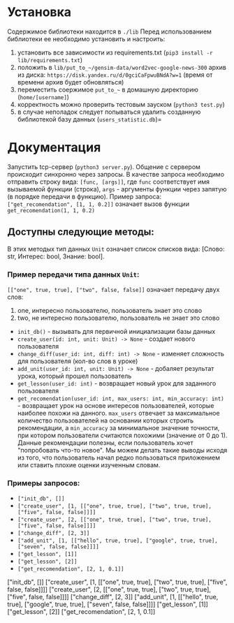 # Установка
Содержимое библиотеки находится в `./lib`
Перед использованием библиотеки ее необходимо установить и настроить:
1. установить все зависимости из requirements.txt (`pip3 install -r lib/requirements.txt`)
2. положить в `lib/put_to_~/gensim-data/word2vec-google-news-300` архив из диска: `https://disk.yandex.ru/d/0gciCaFpwuBNdA?w=1` (время от времени архив будет обновляться)
3. переместить соержимое `put_to_~` в домашную директорию (`home/[username]`)
4. корректность можно проверить тестовым зауском (`python3 test.py`)
5. в случае неполадок следует попываться удалить созданную библиотекой базу данных (`users_statistic.db`)=

# Документация
Запустить tcp-сервер (`python3 server.py`). Общение с сервером происходит синхронно через запросы. В качестве запроса необходимо отправить строку вида: `[func, [args]]`, где `func` соответствует имя вызываемой функции (строка), `args` - аргументы функции через запятую (в порядке передачи в функцию).
Пример запроса:
`["get_recomendation", [1, 1, 0.2]]` означает вызов функции `get_recomendation(1, 1, 0.2)`

## Доступны следующие методы:
В этих методых тип данных `Unit` означает список списков вида: [Слово: str, Интерес: bool, Знание: bool].

### Пример передачи типа данных `Unit`:
`[["one", true, true], ["two", false, false]]` означает передачу двух слов:
1) one, интересно пользователю, пользователь знает это слово
2) two, не интересно пользователю, пользователь не знает это слово

* `init_db()` - вызывать для первичной инициализации базы данных
* `create_user(id: int, unit: Unit) -> None` - создает нового пользователя
* `change_diff(user_id: int, diff: int) -> None` - изменяет сложность для пользователя (кол-во слов в уроке)
* `add_unit(user_id: int, unit: Unit) -> None` - добаляет результат урока, который прошел пользователь
* `get_lesson(user_id: int)` - возвращает новый урок для заданного пользователя
* `get_recomendation(user_id: int, max_users: int, min_accuracy: int)` - возвращает урок на основе интересов пользователей, которые наиболее похожи на данного. `max_users` отвечает за максимальное количество пользователей на основании которых строить рекомендации, а `min_accuracy` за минимальное значение точности, при котором пользователи считаются похожими (значение от 0 до 1). Данные рекомендации полезны, если пользователь хочет "попробовать что-то новое". Мы можем делать такие выводы исходя из того, что пользователь начал редко пользоваться приложением или ставить плохие оценки изученным словам.

### Примеры запросов:
* `["init_db", []]`
* `["create_user", [1, [["one", true, true], ["two", true, true], ["five", false, false]]]]`
* `["create_user", [2, [["one", true, true], ["two", true, true], ["five", false, false]]]]`
* `["change_diff", [2, 3]]`
* `["add_unit", [1, [["hello", true, true], ["google", true, true], ["seven", false, false]]]]`
* `["get_lesson", [1]]`
* `["get_lesson", [2]]`
* `["get_recomendation", [2, 1, 0.1]]`

["init_db", []]
["create_user", [1, [["one", true, true], ["two", true, true], ["five", false, false]]]]
["create_user", [2, [["one", true, true], ["two", true, true], ["five", false, false]]]]
["change_diff", [2, 3]]
["add_unit", [1, [["hello", true, true], ["google", true, true], ["seven", false, false]]]]
["get_lesson", [1]]
["get_lesson", [2]]
["get_recomendation", [2, 1, 0.1]]